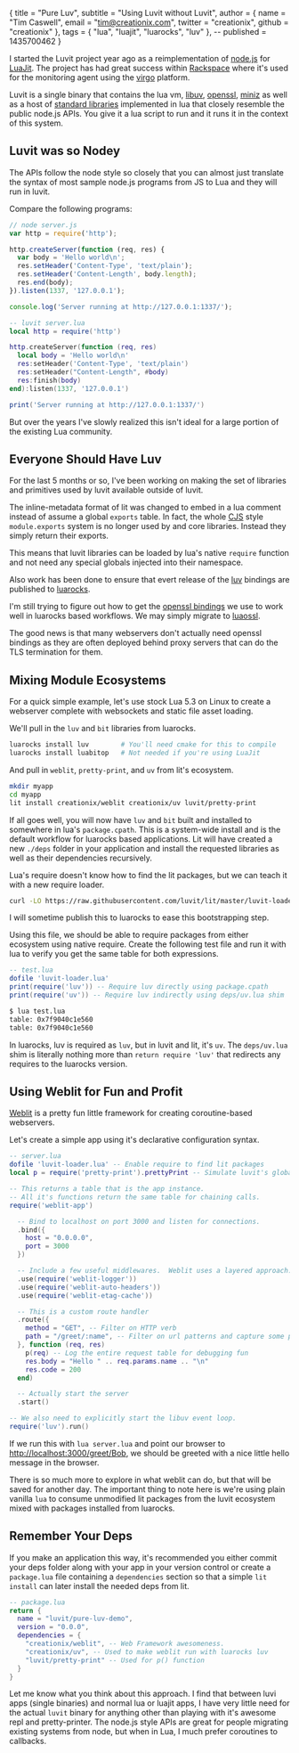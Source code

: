 { title = "Pure Luv",
  subtitle = "Using Luvit without Luvit",
  author = {
    name = "Tim Caswell",
    email = "tim@creationix.com",
    twitter = "creationix",
    github = "creationix"
  },
  tags = { "lua", "luajit", "luarocks", "luv" },
  -- published = 1435700462
}

I started the Luvit project year ago as a reimplementation of [node.js][] for
[LuaJit][]. The project has had great success within [Rackspace][] where it's
used for the monitoring agent using the [virgo][] platform.

Luvit is a single binary that contains the lua vm, [libuv][], [openssl][],
[miniz][] as well as a host of [standard libraries][] implemented in lua that
closely resemble the public node.js APIs.  You give it a lua script to run and it
runs it in the context of this system.

## Luvit was so Nodey

The APIs follow the node style so closely that you can almost just translate the
syntax of most sample node.js programs from JS to Lua and they will run in
luvit.  

Compare the following programs:

```js
// node server.js
var http = require('http');

http.createServer(function (req, res) {
  var body = 'Hello world\n';
  res.setHeader('Content-Type', 'text/plain');
  res.setHeader('Content-Length', body.length);
  res.end(body);
}).listen(1337, '127.0.0.1');

console.log('Server running at http://127.0.0.1:1337/');
```

```lua
-- luvit server.lua
local http = require('http')

http.createServer(function (req, res)
  local body = 'Hello world\n'
  res:setHeader('Content-Type', 'text/plain')
  res:setHeader("Content-Length", #body)
  res:finish(body)
end):listen(1337, '127.0.0.1')

print('Server running at http://127.0.0.1:1337/')
```

But over the years I've slowly realized this isn't ideal for a large portion of
the existing Lua community.

## Everyone Should Have Luv

For the last 5 months or so, I've been working on making the set of libraries
and primitives used by luvit available outside of luvit.

The inline-metadata format of lit was changed to embed in a lua comment instead
of assume a global `exports` table.  In fact, the whole [CJS][] style
`module.exports` system is no longer used by and core libraries.  Instead they
simply return their exports.

This means that luvit libraries can be loaded by lua's native `require` function
and not need any special globals injected into their namespace.

Also work has been done to ensure that evert release of the [luv][] bindings are
published to [luarocks][].

I'm still trying to figure out how to get the [openssl bindings][] we use to work
well in luarocks based workflows.  We may simply migrate to [luaossl][].

The good news is that many webservers don't actually need openssl bindings as
they are often deployed behind proxy servers that can do the TLS termination for
them.

## Mixing Module Ecosystems

For a quick simple example, let's use stock Lua 5.3 on Linux to create a webserver
complete with websockets and static file asset loading.

We'll pull in the `luv` and `bit` libraries from luarocks.

```sh
luarocks install luv        # You'll need cmake for this to compile
luarocks install luabitop   # Not needed if you're using LuaJit
```

And pull in `weblit`, `pretty-print`, and `uv` from lit's ecosystem.

```sh
mkdir myapp
cd myapp
lit install creationix/weblit creationix/uv luvit/pretty-print
```

If all goes well, you will now have `luv` and `bit` built and installed to
somewhere in lua's `package.cpath`. This is a system-wide install and is the
default workflow for luarocks based applications.  Lit will have created a new
`./deps` folder in your application and install the requested libraries as well
as their dependencies recursively.

Lua's require doesn't know how to find the lit packages, but we can teach it with
a new require loader.  

```sh
curl -LO https://raw.githubusercontent.com/luvit/lit/master/luvit-loader.lua
```

I will sometime publish this to luarocks to ease this bootstrapping step.

Using this file, we should be able to require packages from either ecosystem
using native require.  Create the following test file and run it with lua to
verify you get the same table for both expressions.

```lua
-- test.lua
dofile 'luvit-loader.lua'
print(require('luv')) -- Require luv directly using package.cpath
print(require('uv')) -- Require luv indirectly using deps/uv.lua shim
```

```sh
$ lua test.lua
table: 0x7f9040c1e560
table: 0x7f9040c1e560
```

In luarocks, luv is required as `luv`, but in luvit and lit, it's `uv`.  The
`deps/uv.lua` shim is literally nothing more than `return require 'luv'` that
redirects any requires to the luarocks version.

## Using Weblit for Fun and Profit

[Weblit][] is a pretty fun little framework for creating coroutine-based webservers.

Let's create a simple app using it's declarative configuration syntax.

```lua
-- server.lua
dofile 'luvit-loader.lua' -- Enable require to find lit packages
local p = require('pretty-print').prettyPrint -- Simulate luvit's global p()

-- This returns a table that is the app instance.
-- All it's functions return the same table for chaining calls.
require('weblit-app')

  -- Bind to localhost on port 3000 and listen for connections.
  .bind({
    host = "0.0.0.0",
    port = 3000
  })

  -- Include a few useful middlewares.  Weblit uses a layered approach.
  .use(require('weblit-logger'))
  .use(require('weblit-auto-headers'))
  .use(require('weblit-etag-cache'))

  -- This is a custom route handler
  .route({
    method = "GET", -- Filter on HTTP verb
    path = "/greet/:name", -- Filter on url patterns and capture some parameters.
  }, function (req, res)
    p(req) -- Log the entire request table for debugging fun
    res.body = "Hello " .. req.params.name .. "\n"
    res.code = 200
  end)

  -- Actually start the server
  .start()

-- We also need to explicitly start the libuv event loop.
require('luv').run()
```

If we run this with `lua server.lua` and point our browser to
<http://localhost:3000/greet/Bob>, we should be greeted with a nice little hello
message in the browser.

There is so much more to explore in what weblit can do, but that will be saved
for another day.  The important thing to note here is we're using plain vanilla
`lua` to consume unmodified lit packages from the luvit ecosystem mixed with
packages installed from luarocks.

## Remember Your Deps

If you make an application this way, it's recommended you either commit your
deps folder along with your app in your version control or create a
`package.lua` file containing a `dependencies` section so that a simple `lit
install` can later install the needed deps from lit.

```lua
-- package.lua
return {
  name = "luvit/pure-luv-demo",
  version = "0.0.0",
  dependencies = {
    "creationix/weblit", -- Web Framework awesomeness.
    "creationix/uv", -- Used to make weblit run with luarocks luv
    "luvit/pretty-print" -- Used for p() function
  }
}
```

Let me know what you think about this approach. I find that between luvi apps
(single binaries) and normal lua or luajit apps, I have very little need for the
actual `luvit` binary for anything other than playing with it's awesome repl and
pretty-printer.  The node.js style APIs are great for people migrating existing
systems from node, but when in Lua, I much prefer coroutines to callbacks.

[node.js]: https://nodejs.org/
[LuaJit]: http://luajit.org/
[Rackspace]: https://www.rackspace.com/
[virgo]: https://github.com/virgo-agent-toolkit/
[libuv]: http://libuv.org/
[openssl]: https://www.openssl.org/
[miniz]: https://github.com/luvit/luvi/blob/master/deps/miniz.c
[standard libraries]: https://github.com/luvit/luvit/tree/master/deps
[CJS]: https://nodejs.org/docs/latest/api/modules.html#modules_modules
[luv]: https://github.com/luvit/luv
[luarocks]: https://luarocks.org/modules/creationix/luv
[openssl bindings]: https://github.com/zhaozg/lua-openssl
[luaossl]: https://luarocks.org/modules/daurnimator/luaossl
[Weblit]: https://github.com/creationix/weblit
